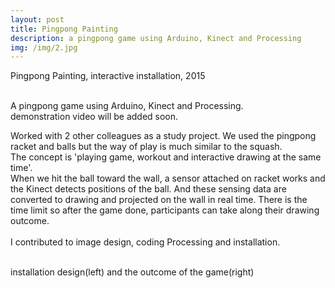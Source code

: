 ```yaml
---
layout: post
title: Pingpong Painting
description: a pingpong game using Arduino, Kinect and Processing
img: /img/2.jpg
---
```


Pingpong Painting, interactive installation, 2015


<div class="img_row">
	<img class="col one" src="{{ site.baseurl }}/img/21.jpg" alt="" title="example image"/>
	<img class="col one" src="{{ site.baseurl }}/img/22.jpg" alt="" title="example image"/>
	<img class="col one" src="{{ site.baseurl }}/img/24.jpg" alt="" title="example image"/>
</div>
<div class="col three caption">
	A pingpong game using Arduino, Kinect and Processing.
</div>
<div class="img_row">
	<img class="col three" src="{{ site.baseurl }}/img/26.jpg" alt="" title="example image"/>
</div>
<div class="col three caption">
	demonstration video will be added soon.
</div>

Worked with 2 other colleagues as a study project. We used the pingpong racket and balls but the way of play is much similar to the squash. <br/>
The concept is 'playing game, workout and interactive drawing at the same time'.<br/> When we hit the ball toward the wall, a sensor attached on racket works and the Kinect detects positions of the ball. And these sensing data are converted to drawing and projected on the wall in real time. There is the time limit so after the game done, participants can take along their drawing outcome.<br/><br/>
I contributed to image design, coding Processing and installation.


<div class="img_row">
	<img class="col two" src="{{ site.baseurl }}/img/23.jpg" alt="" title="example image"/>
	<img class="col one" src="{{ site.baseurl }}/img/25.jpg" alt="" title="example image"/>
</div>
<div class="col three caption">
	installation design(left) and the outcome of the game(right)
</div>


<br/><br/><br/>
